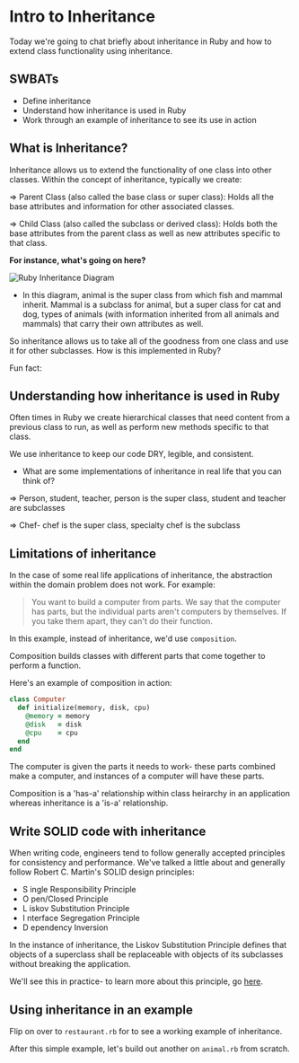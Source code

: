 # Intro to Inheritance

Today we're going to chat briefly about inheritance in Ruby and how to extend class functionality using inheritance.


## SWBATs 

- Define inheritance
- Understand how inheritance is used in Ruby
- Work through an example of inheritance to see its use in action


## What is Inheritance? 

Inheritance allows us to extend the functionality of one class into other classes. Within the concept of inheritance, typically we create: 

=> Parent Class (also called the base class or super class): Holds all the base attributes and information for other associated classes. 

=> Child Class (also called the subclass or derived class): Holds both the base attributes from the parent class as well as new attributes specific to that class.

**For instance, what's going on here?**

![Ruby Inheritance Diagram](https://d2aw5xe2jldque.cloudfront.net/books/ruby/images/animal_hierarchy.jpg)

- In this diagram, animal is the super class from which fish and mammal inherit. Mammal is a subclass for animal, but a super class for cat and dog, types of animals (with information inherited from all animals and mammals) that carry their own attributes as well.


So inheritance allows us to take all of the goodness from one class and use it for other subclasses. How is this implemented in Ruby? 

Fun fact: 



## Understanding how inheritance is used in Ruby

Often times in Ruby we create hierarchical classes that need content from a previous class to run, as well as perform new methods specific to that class. 

We use inheritance to keep our code DRY, legible, and consistent.

- What are some implementations of inheritance in real life that you can think of?

=> Person, student, teacher, person is the super class, student and teacher are subclasses

=> Chef- chef is the super class, specialty chef is the subclass

## Limitations of inheritance

In the case of some real life applications of inheritance, the abstraction within the domain problem does not work. For example: 

>You want to build a computer from parts.
We say that the computer has parts, but the individual parts aren't computers by themselves.
If you take them apart, they can't do their function.

In this example, instead of inheritance, we'd use `composition`. 

Composition builds classes with different parts that come together to perform a function. 

Here's an example of composition in action:

```rb
class Computer
  def initialize(memory, disk, cpu)
    @memory = memory
    @disk   = disk
    @cpu    = cpu
  end
end
```

The computer is given the parts it needs to work- these parts combined make a computer, and instances of a computer will have these parts. 

Composition is a 'has-a' relationship within class heirarchy in an application whereas inheritance is a 'is-a' relationship.


## Write SOLID code with inheritance

When writing code, engineers tend to follow generally accepted principles for consistency and performance. We've talked a little about and generally follow Robert C. Martin's SOLID design principles: 

- S ingle Responsibility Principle
- O pen/Closed Principle
- L iskov Substitution Principle
- I nterface Segregation Principle
- D ependency Inversion


In the instance of inheritance, the Liskov Substitution Principle defines that objects of a superclass shall be replaceable with objects of its subclasses without breaking the application. 


We'll see this in practice- to learn more about this principle, go [here](https://stackify.com/solid-design-liskov-substitution-principle/).



## Using inheritance in an example

Flip on over to `restaurant.rb` for to see a working example of inheritance.

After this simple example, let's build out another on `animal.rb` from scratch.



